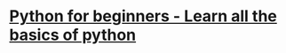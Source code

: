 # [Python for beginners - Learn all the basics of python](https://www.udemy.com/course/python-for-beginners-learn/)
